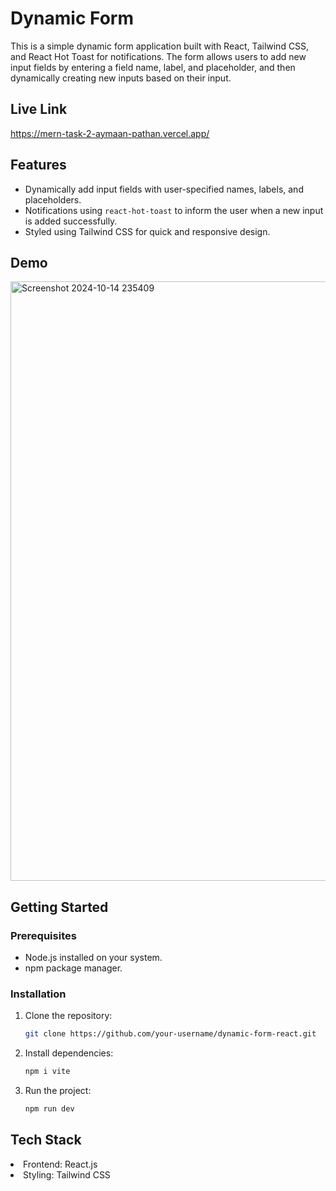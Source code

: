 <h1>Dynamic Form</h1>

<span>This is a simple dynamic form application built with React, Tailwind CSS, and React Hot Toast for notifications. The form allows users to add new input fields by entering a field name, label, and placeholder, and then dynamically creating new inputs based on their input.</span>

## Live Link
https://mern-task-2-aymaan-pathan.vercel.app/

## Features

- Dynamically add input fields with user-specified names, labels, and placeholders.
- Notifications using `react-hot-toast` to inform the user when a new input is added successfully.
- Styled using Tailwind CSS for quick and responsive design.


## Demo
<img width="959" alt="Screenshot 2024-10-14 235409" src="https://github.com/user-attachments/assets/85d09559-b437-4d2a-83eb-b58aa1317352">

## Getting Started

### Prerequisites

- Node.js installed on your system.
- npm package manager.

### Installation

1. Clone the repository:

   ```bash
   git clone https://github.com/your-username/dynamic-form-react.git
   ````



2. Install dependencies:

    ```bash
    npm i vite
    ```

4. Run the project:
    ```bash
   npm run dev
    ```


<h2>Tech Stack</h2>
<li>Frontend: React.js</li>
<li>Styling: Tailwind CSS</li>



